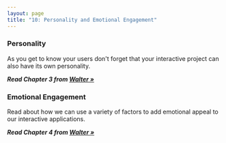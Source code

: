 ```yaml
---
layout: page
title: "10: Personality and Emotional Engagement"
---
```


### Personality

As you get to know your users don't forget that your interactive project can also have its own personality.

***Read Chapter 3 from [Walter »][walter]***

### Emotional Engagement

Read about how we can use a variety of factors to add emotional appeal to our interactive applications.

***Read Chapter 4 from [Walter »][walter]***

[walter]: http://0-proquest.safaribooksonline.com.library.cedarville.edu/book/web-design-and-development/9780133052954

